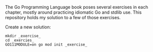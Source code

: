 The Go Programming Language book poses several exercises in each chapter, mostly around practicing idiomatic Go and stdlib use.
This repository holds my solution to a few of those exercises.

Create a new solution:
```
mkdir _exercise_
cd _exercies_
GO111MODULE=on go mod init _exercise_
```

